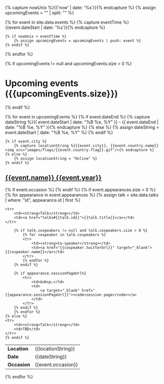 
{% capture nowUnix %}{{'now' | date: '%s'}}{% endcapture %}
{% assign upcomingEvents = "" | split: "" %}

{% for event in site.data.events %}
    {% capture eventTime %}{{event.dateStart | date: '%s'}}{% endcapture %}

    {% if nowUnix < eventTime %}
        {% assign upcomingEvents = upcomingEvents | push: event %}
    {% endif %}
{% endfor %}

{% if upcomingEvents != null and upcomingEvents.size > 0 %}
# [](#upcoming-events)Upcoming events ({{upcomingEvents.size}})
{% endif %}

{% for event in upcomingEvents %}
    {% if event.dateEnd %}
        {% capture dateString %}{{ event.dateStart | date: "%B %e, %Y" }} - {{ event.dateEnd | date: "%B %e, %Y" }}{% endcapture %}
    {% else %}
        {% assign dateString = event.dateStart | date: "%B %e, %Y" %}
    {% endif %}

    {% if event.city %}
        {% capture locationString %}{{event.city}}, {{event.country.name}} <img src="images/flags/{{event.country.flag}}.gif"/>{% endcapture %}
    {% else %}
        {% assign locationString = "Online" %}
    {% endif %}

## [](#{{event.id}})[{{event.name}} {{event.year}}]({{event.url}})

<table>
    <tr>
        <td><strong>Location</strong></td>
        <td>{{locationString}}</td>
    </tr>
    <tr>
        <td><strong>Date</strong></td>
        <td>{{dateString}}</td>
    </tr>
    {% if event.occasion %}
    <tr>
        <td><strong>Occasion</strong></td>
        <td>{{event.occasion}}</td>
    </tr>
    {% endif %}
    {% if event.appearances.size > 0 %}
        {% for appearance in event.appearances %}
            {% assign talk = site.data.talks | where: "id", appearance.id | first %}

    <tr>
        <td><strong>Talk</strong></td>
        <td><a href="talks#{{talk.id}}">{{talk.title}}</a></td>
    </tr>

        {% if talk.cospeakers != null and talk.cospeakers.size > 0 %}
            {% for cospeaker in talk.cospeakers %}
            <tr>
                <td><strong>Co-speaker</strong></td>
                <td><a href="{{cospeaker.twitterUrl}}" target="_blank">{{cospeaker.name}}</a></td>
            </tr>
            {% endfor %}
        {% endif %}

        {% if appearance.sessionPageUrl%}
            <tr>
                <td>&nbsp;</td>
                <td>
                    <a target="_blank" href="{{appearance.sessionPageUrl}}"><code>session page</code></a>
                </td>
            </tr>
        {% endif %}
        {% endfor %}
    {% else %}
    <tr>
        <td><strong>Talk</strong></td>
        <td>TBD</td>
    </tr>
    {% endif %}
</table>
{% endfor %}